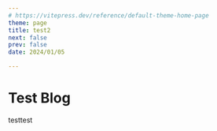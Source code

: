 ```yaml
---
# https://vitepress.dev/reference/default-theme-home-page
theme: page
title: test2
next: false
prev: false
date: 2024/01/05

---
```



# Test Blog

testtest
